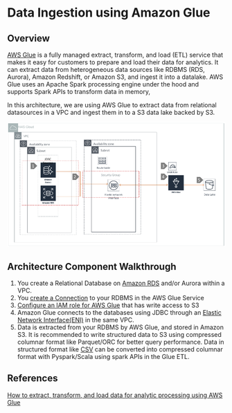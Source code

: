 # Data Ingestion using Amazon Glue

## Overview

[AWS Glue](https://aws.amazon.com/glue/) is a fully managed extract, transform, and load \(ETL\) service that makes it easy for customers to prepare and load their data for analytics. It can extract data from heterogeneous data sources like RDBMS \(RDS, Aurora\), Amazon Redshift, or Amazon S3, and ingest it into a datalake. AWS Glue uses an Apache Spark processing engine under the hood and supports Spark APIs to transform data in memory,

In this architecture, we are using AWS Glue to extract data from relational datasources in a VPC and ingest them in to a S3 data lake backed by S3.

![Data Ingestion Amazon Glue](../.gitbook/assets/ingestion-aws-glue.png)

## Architecture Component Walkthrough

1. You create a Relational Database on [Amazon RDS](https://aws.amazon.com/rds) and/or Aurora within a VPC.
2. You [create a Connection](https://docs.aws.amazon.com/glue/latest/dg/console-connections.html) to your RDBMS in the AWS Glue Service
3. [Configure an IAM role for AWS Glue](https://docs.aws.amazon.com/glue/latest/dg/create-an-iam-role.html) that has write access to S3
4. Amazon Glue connects to the databases using JDBC through an [Elastic Network Interface\(ENI\)](https://docs.aws.amazon.com/AWSEC2/latest/UserGuide/using-eni.html) in the same VPC.
5. Data is extracted from your RDBMS by AWS Glue, and stored in Amazon S3. It is recommended to write structured data to S3 using compressed columnar format like Parquet/ORC for better query performance. Data in structured format like [CSV](https://en.wikipedia.org/wiki/Comma-separated_values) can be converted into compressed columnar format with Pyspark/Scala using spark APIs in the Glue ETL.

## References

[How to extract, transform, and load data for analytic processing using AWS Glue](https://aws.amazon.com/blogs/database/how-to-extract-transform-and-load-data-for-analytic-processing-using-aws-glue-part-2)

